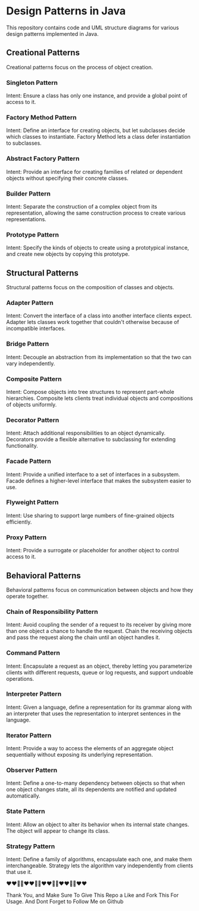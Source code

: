 # Design Patterns in Java

This repository contains code and UML structure diagrams for various design patterns implemented in Java.

## Creational Patterns

Creational patterns focus on the process of object creation.

### Singleton Pattern

Intent: Ensure a class has only one instance, and provide a global point of access to it.

### Factory Method Pattern

Intent: Define an interface for creating objects, but let subclasses decide which classes to instantiate. Factory Method lets a class defer instantiation to subclasses.

### Abstract Factory Pattern

Intent: Provide an interface for creating families of related or dependent objects without specifying their concrete classes.

### Builder Pattern

Intent: Separate the construction of a complex object from its representation, allowing the same construction process to create various representations.

### Prototype Pattern

Intent: Specify the kinds of objects to create using a prototypical instance, and create new objects by copying this prototype.

## Structural Patterns

Structural patterns focus on the composition of classes and objects.

### Adapter Pattern

Intent: Convert the interface of a class into another interface clients expect. Adapter lets classes work together that couldn't otherwise because of incompatible interfaces.

### Bridge Pattern

Intent: Decouple an abstraction from its implementation so that the two can vary independently.

### Composite Pattern

Intent: Compose objects into tree structures to represent part-whole hierarchies. Composite lets clients treat individual objects and compositions of objects uniformly.

### Decorator Pattern

Intent: Attach additional responsibilities to an object dynamically. Decorators provide a flexible alternative to subclassing for extending functionality.

### Facade Pattern

Intent: Provide a unified interface to a set of interfaces in a subsystem. Facade defines a higher-level interface that makes the subsystem easier to use.

### Flyweight Pattern

Intent: Use sharing to support large numbers of fine-grained objects efficiently.

### Proxy Pattern

Intent: Provide a surrogate or placeholder for another object to control access to it.

## Behavioral Patterns

Behavioral patterns focus on communication between objects and how they operate together.

### Chain of Responsibility Pattern

Intent: Avoid coupling the sender of a request to its receiver by giving more than one object a chance to handle the request. Chain the receiving objects and pass the request along the chain until an object handles it.

### Command Pattern

Intent: Encapsulate a request as an object, thereby letting you parameterize clients with different requests, queue or log requests, and support undoable operations.

### Interpreter Pattern

Intent: Given a language, define a representation for its grammar along with an interpreter that uses the representation to interpret sentences in the language.

### Iterator Pattern

Intent: Provide a way to access the elements of an aggregate object sequentially without exposing its underlying representation.

### Observer Pattern

Intent: Define a one-to-many dependency between objects so that when one object changes state, all its dependents are notified and updated automatically.

### State Pattern

Intent: Allow an object to alter its behavior when its internal state changes. The object will appear to change its class.

### Strategy Pattern

Intent: Define a family of algorithms, encapsulate each one, and make them interchangeable. Strategy lets the algorithm vary independently from clients that use it.


❤❤💛💛❤❤💛💛❤❤💛💛❤❤💛💛❤❤

Thank You, and Make Sure To Give This Repo a Like and Fork This For Usage. And Dont Forget to Follow Me on Github